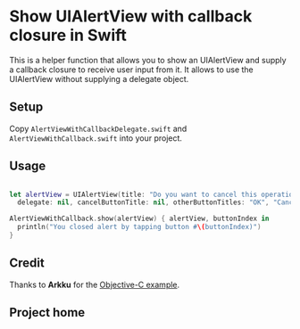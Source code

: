 # Show UIAlertView with callback closure in Swift

This is a helper function that allows you to show an UIAlertView and supply a callback
closure to receive user input from it. It allows to use the UIAlertView without supplying
a delegate object.

## Setup

Copy `AlertViewWithCallbackDelegate.swift` and `AlertViewWithCallback.swift` into your project.

## Usage

```Swift

let alertView = UIAlertView(title: "Do you want to cancel this operation?", message: "",
  delegate: nil, cancelButtonTitle: nil, otherButtonTitles: "OK", "Cancel")

AlertViewWithCallback.show(alertView) { alertView, buttonIndex in
  println("You closed alert by tapping button #\(buttonIndex)")
}
```

## Credit

Thanks to **Arkku** for the [Objective-C example](http://stackoverflow.com/a/9662147/297131).

## Project home

